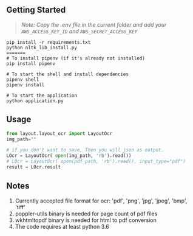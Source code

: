 ## Getting Started

> _Note: Copy the .env file in the current folder and add your `AWS_ACCESS_KEY_ID` and `AWS_SECRET_ACCESS_KEY`_

```
pip install -r requirements.txt
python nltk_lib_install.py
=======
# To install pipenv (if it's already not installed)
pip install pipenv

# To start the shell and install dependencies
pipenv shell
pipenv install

# To start the application
python application.py
```

## Usage
```python
from layout.layout_ocr import LayoutOcr
img_path=""

# if you don't want to save, Then you will json as output.
LOcr = LayoutOcr( open(img_path, 'rb').read())
# LOcr = LayoutOcr( open(pdf_path, 'rb').read(), input_type="pdf")
result = LOcr.result

```

## Notes

1. Currently accepted file format for ocr: 'pdf', 'png', 'jpg', 'jpeg', 'bmp', 'tiff' 
2. poppler-utils binary is needed for page count of pdf files 
3. wkhtmltopdf binary is needed for html to pdf conversion
4. The code requires at least python 3.6
